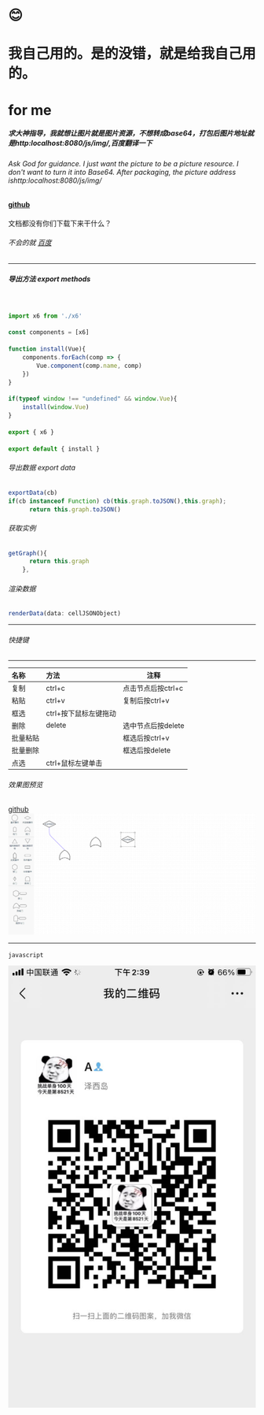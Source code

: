 # 😊
# 我自己用的。是的没错，就是给我自己用的。
# for me

##### 求大神指导，我就想让图片就是图片资源，不想转成base64，打包后图片地址就是http:localhost:8080/js/img/,百度翻译一下
###### Ask God for guidance. I just want the picture to be a picture resource. I don't want to turn it into Base64. After packaging, the picture address ishttp:localhost:8080/js/img/
#### [github](https://github.com/w569638598/obstacle-wl.git)

文档都没有你们下载下来干什么？ 
###### 不会的就 [百度](https://www.baidu.com)
----

##### 导出方法 export methods
```javascript


import x6 from './x6'

const components = [x6]

function install(Vue){
    components.forEach(comp => {
        Vue.component(comp.name, comp)
    })
}

if(typeof window !== "undefined" && window.Vue){
    install(window.Vue)
}

export { x6 }

export default { install }
```
###### 导出数据 export data
```javascript
exportData(cb)
if(cb instanceof Function) cb(this.graph.toJSON(),this.graph);
      return this.graph.toJSON()
```

###### 获取实例

```javascript
getGraph(){
      return this.graph
    },
```


###### 渲染数据
```javascript
renderData(data: cellJSONObject)
```
---- 


###### 快捷键
-----------------
| 名称 | 方法 | 注释 |
| :----| :----| ----|
|复制|ctrl+c|点击节点后按ctrl+c|
|粘贴|ctrl+v|复制后按ctrl+v|
|框选|ctrl+按下鼠标左键拖动|
|删除|delete|选中节点后按delete|
|批量粘贴||框选后按ctrl+v|
|批量删除||框选后按delete|
|点选|ctrl+鼠标左键单击|


###### 效果图预览
[github](https://github.com/w569638598/obstacle-wl.git)
![](preview.png)

----------------
`javascript`

![](call.jpg)